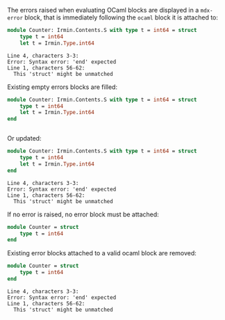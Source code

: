 The errors raised when evaluating OCaml blocks are displayed in a `mdx-error` block, that is immediately following the `ocaml` block it is attached to:

```ocaml
module Counter: Irmin.Contents.S with type t = int64 = struct
	type t = int64
	let t = Irmin.Type.int64
```
```mdx-error
Line 4, characters 3-3:
Error: Syntax error: 'end' expected
Line 1, characters 56-62:
  This 'struct' might be unmatched
```

Existing empty errors blocks are filled:

```ocaml
module Counter: Irmin.Contents.S with type t = int64 = struct
	type t = int64
	let t = Irmin.Type.int64
end
```
```mdx-error
```

Or updated:

```ocaml
module Counter: Irmin.Contents.S with type t = int64 = struct
	type t = int64
	let t = Irmin.Type.int64
end
```
```mdx-error
Line 4, characters 3-3:
Error: Syntax error: 'end' expected
Line 1, characters 56-62:
  This 'struct' might be unmatched
```

If no error is raised, no error block must be attached:

```ocaml
module Counter = struct
	type t = int64
end
```

Existing error blocks attached to a valid ocaml block are removed:

```ocaml
module Counter = struct
	type t = int64
end
```
```mdx-error
Line 4, characters 3-3:
Error: Syntax error: 'end' expected
Line 1, characters 56-62:
  This 'struct' might be unmatched
```
